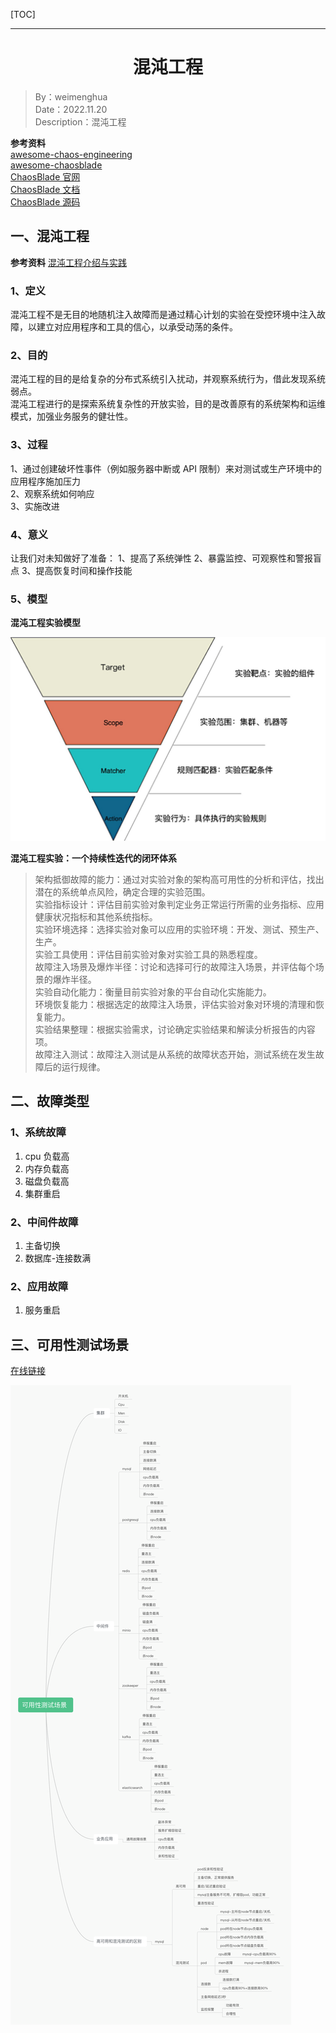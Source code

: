 [TOC]

---

<h1 align="center">混沌工程</h1>

> By：weimenghua  
> Date：2022.11.20    
> Description：混沌工程

**参考资料**  
[awesome-chaos-engineering](https://github.com/dastergon/awesome-chaos-engineering)  
[awesome-chaosblade](https://github.com/chaosblade-io/awesome-chaosblade)  
[ChaosBlade 官网](https://chaosblade.io/)  
[ChaosBlade 文档](https://chaosblade-io.gitbook.io/chaosblade-help-zh-cn/)  
[ChaosBlade 源码](https://github.com/chaosblade-io)



## 一、混沌工程
**参考资料**
[混沌工程介绍与实践](https://github.com/chaosblade-io/awesome-chaosblade/blob/master/articles/%E6%B7%B7%E6%B2%8C%E5%B7%A5%E7%A8%8B%E4%BB%8B%E7%BB%8D%E4%B8%8E%E5%AE%9E%E8%B7%B5.md)

### 1、定义
混沌工程不是无目的地随机注入故障而是通过精心计划的实验在受控环境中注入故障，以建立对应用程序和工具的信心，以承受动荡的条件。

### 2、目的
混沌工程的目的是给复杂的分布式系统引入扰动，并观察系统行为，借此发现系统弱点。  
混沌工程进行的是探索系统复杂性的开放实验，目的是改善原有的系统架构和运维模式，加强业务服务的健壮性。

### 3、过程
1、通过创建破坏性事件（例如服务器中断或 API 限制）来对测试或生产环境中的应用程序施加压力  
2、观察系统如何响应  
3、实施改进

### 4、意义
让我们对未知做好了准备：
1、提高了系统弹性
2、暴露监控、可观察性和警报盲点
3、提高恢复时间和操作技能

### 5、模型
**混沌工程实验模型**

![](img/混沌工程实验模型.jpeg)

**混沌工程实验：一个持续性迭代的闭环体系**  
> 架构抵御故障的能力：通过对实验对象的架构高可用性的分析和评估，找出潜在的系统单点风险，确定合理的实验范围。  
> 实验指标设计：评估目前实验对象判定业务正常运行所需的业务指标、应用健康状况指标和其他系统指标。  
> 实验环境选择：选择实验对象可以应用的实验环境：开发、测试、预生产、生产。  
> 实验工具使用：评估目前实验对象对实验工具的熟悉程度。  
> 故障注入场景及爆炸半径：讨论和选择可行的故障注入场景，并评估每个场景的爆炸半径。  
> 实验自动化能力：衡量目前实验对象的平台自动化实施能力。  
> 环境恢复能力：根据选定的故障注入场景，评估实验对象对环境的清理和恢复能力。  
> 实验结果整理：根据实验需求，讨论确定实验结果和解读分析报告的内容项。  
> 故障注入测试：故障注入测试是从系统的故障状态开始，测试系统在发生故障后的运行规律。  



## 二、故障类型
### 1、系统故障
1. cpu 负载高
2. 内存负载高
3. 磁盘负载高
4. 集群重启

### 2、中间件故障
1. 主备切换
2. 数据库-连接数满

### 2、应用故障
1. 服务重启



## 三、可用性测试场景

[在线链接](https://www.processon.com/mindmap/64d4b12c4e65c16610356c4e)

![](./img/可用性测试场景.png)